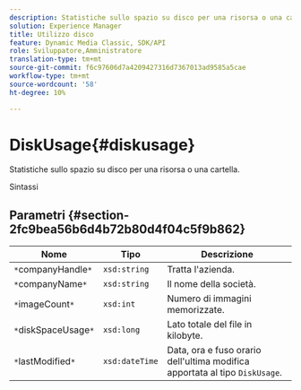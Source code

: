 ```yaml
---
description: Statistiche sullo spazio su disco per una risorsa o una cartella.
solution: Experience Manager
title: Utilizzo disco
feature: Dynamic Media Classic, SDK/API
role: Sviluppatore,Amministratore
translation-type: tm+mt
source-git-commit: f6c97606d7a4209427316d7367013ad9585a5cae
workflow-type: tm+mt
source-wordcount: '58'
ht-degree: 10%

---
```



# DiskUsage{#diskusage}

Statistiche sullo spazio su disco per una risorsa o una cartella.

Sintassi

## Parametri {#section-2fc9bea56b6d4b72b80d4f04c5f9b862}

| Nome | Tipo | Descrizione |
|---|---|---|
| `*`companyHandle`*` | `xsd:string` | Tratta l&#39;azienda. |
| `*`companyName`*` | `xsd:string` | Il nome della società. |
| `*`imageCount`*` | `xsd:int` | Numero di immagini memorizzate. |
| `*`diskSpaceUsage`*` | `xsd:long` | Lato totale del file in kilobyte. |
| `*`lastModified`*` | `xsd:dateTime` | Data, ora e fuso orario dell&#39;ultima modifica apportata al tipo `DiskUsage`. |

